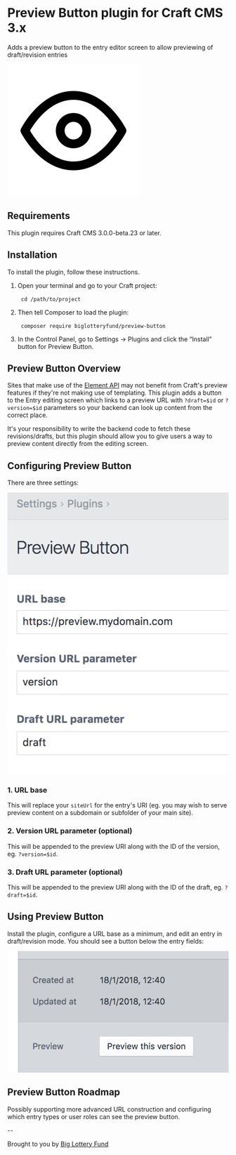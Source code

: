 # Preview Button plugin for Craft CMS 3.x

Adds a preview button to the entry editor screen to allow previewing of draft/revision entries

![Logo](resources/img/logo.png)

## Requirements

This plugin requires Craft CMS 3.0.0-beta.23 or later.

## Installation

To install the plugin, follow these instructions.

1. Open your terminal and go to your Craft project:

        cd /path/to/project

2. Then tell Composer to load the plugin:

        composer require biglotteryfund/preview-button

3. In the Control Panel, go to Settings → Plugins and click the “Install” button for Preview Button.

## Preview Button Overview

Sites that make use of the [Element API](https://github.com/craftcms/element-api) may not benefit from Craft's preview features if they're not making use of templating. This plugin adds a button to the Entry editing screen which links to a preview URL with `?draft=$id` or `?version=$id` parameters so your backend can look up content from the correct place.

It's your responsibility to write the backend code to fetch these revisions/drafts, but this plugin should allow you to give users a way to preview content directly from the editing screen.

## Configuring Preview Button

There are three settings:

![Logo](resources/img/settings.png)

### 1. URL base
This will replace your `siteUrl` for the entry's URI (eg. you may wish to serve preview content on a subdomain or subfolder of your main site).

### 2. Version URL parameter (optional)
This will be appended to the preview URI along with the ID of the version, eg. `?version=$id`.

### 3. Draft URL parameter (optional)
This will be appended to the preview URI along with the ID of the draft, eg. `?draft=$id`.

## Using Preview Button

Install the plugin, configure a URL base as a minimum, and edit an entry in draft/revision mode. You should see a button below the entry fields:

![Logo](resources/img/preview.png)

## Preview Button Roadmap

Possibly supporting more advanced URL construction and configuring which entry types or user roles can see the preview button.

--

Brought to you by [Big Lottery Fund](https://www.github.com/biglotteryfund)
